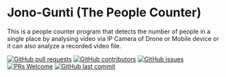 # Jono-Gunti (The People Counter)
This is a people counter program that detects the number of people in a single place by analysing video via IP Camera of Drone or Mobile device or it can also analyze a recorded video file.




<a href="https://github.com/ayan-biswas0412/JonoGunti/pulls">![GitHub pull requests](https://img.shields.io/github/issues-pr-raw/ayan-biswas0412/JonoGunti?logo=git&logoColor=white)</a> 
<a href="#">![GitHub contributors](https://img.shields.io/github/contributors/ayan-biswas0412/JonoGunti?logo=github)</a>
[![GitHub issues](https://img.shields.io/github/issues/ayan-biswas0412/JonoGunti?logo=github)](https://github.com/ayan-biswas0412/JonoGunti/issues) 
[![PRs Welcome](https://img.shields.io/badge/PRs-welcome-brightgreen.svg?style=flat&logo=git&logoColor=white)](https://github.com/ayan-biswas0412) 
[![GitHub last commit](https://img.shields.io/github/last-commit/ayan-biswas0412/JonoGunti?logo=github)](https://github.com/jadavpur-university-ed-cell)
